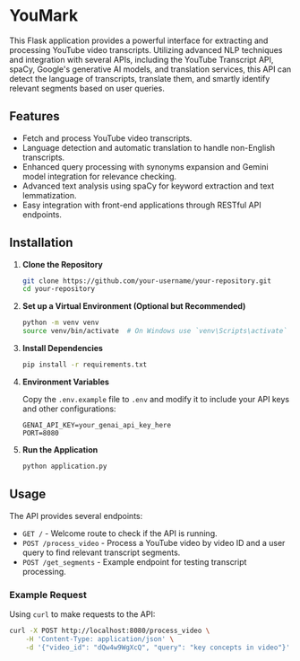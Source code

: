# YouMark

This Flask application provides a powerful interface for extracting and processing YouTube video transcripts. Utilizing advanced NLP techniques and integration with several APIs, including the YouTube Transcript API, spaCy, Google's generative AI models, and translation services, this API can detect the language of transcripts, translate them, and smartly identify relevant segments based on user queries.

## Features

- Fetch and process YouTube video transcripts.
- Language detection and automatic translation to handle non-English transcripts.
- Enhanced query processing with synonyms expansion and Gemini model integration for relevance checking.
- Advanced text analysis using spaCy for keyword extraction and text lemmatization.
- Easy integration with front-end applications through RESTful API endpoints.

## Installation

1. **Clone the Repository**

    ```bash
    git clone https://github.com/your-username/your-repository.git
    cd your-repository
    ```

2. **Set up a Virtual Environment (Optional but Recommended)**

    ```bash
    python -m venv venv
    source venv/bin/activate  # On Windows use `venv\Scripts\activate`
    ```

3. **Install Dependencies**

    ```bash
    pip install -r requirements.txt
    ```

4. **Environment Variables**

    Copy the `.env.example` file to `.env` and modify it to include your API keys and other configurations:

    ```plaintext
    GENAI_API_KEY=your_genai_api_key_here
    PORT=8080
    ```

5. **Run the Application**

    ```bash
    python application.py
    ```

## Usage

The API provides several endpoints:

- `GET /` - Welcome route to check if the API is running.
- `POST /process_video` - Process a YouTube video by video ID and a user query to find relevant transcript segments.
- `POST /get_segments` - Example endpoint for testing transcript processing.

### Example Request

Using `curl` to make requests to the API:

```bash
curl -X POST http://localhost:8080/process_video \
    -H 'Content-Type: application/json' \
    -d '{"video_id": "dQw4w9WgXcQ", "query": "key concepts in video"}'
